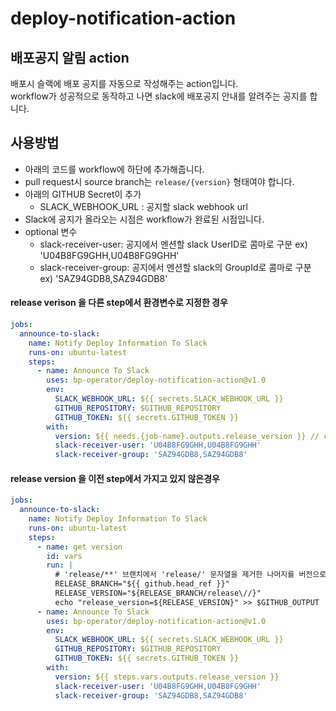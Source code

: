 # deploy-notification-action

## 배포공지 알림 action
배포시 슬랙에 배포 공지를 자동으로 작성해주는 action입니다. \
workflow가 성공적으로 동작하고 나면 slack에 배포공지 안내를 알려주는 공지를 합니다.

## 사용방법
- 아래의 코드를 workflow에 하단에 추가해줍니다.
- pull request시 source branch는 `release/{version}` 형태여야 합니다.
- 아래의 GITHUB Secret이 추가
  - SLACK_WEBHOOK_URL : 공지할 slack webhook url
- Slack에 공지가 올라오는 시점은 workflow가 완료된 시점입니다.
- optional 변수 
  - slack-receiver-user: 공지에서 멘션할 slack UserID로 콤마로 구분 ex) 'U04B8FG9GHH,U04B8FG9GHH'
  - slack-receiver-group: 공지에서 멘션할 slack의 GroupId로 콤마로 구분 ex) 'SAZ94GDB8,SAZ94GDB8' 

#### release verison 을 다른 step에서 환경변수로 지정한 경우
```yaml
jobs:
  announce-to-slack:
    name: Notify Deploy Information To Slack
    runs-on: ubuntu-latest
    steps:
      - name: Announce To Slack
        uses: bp-operator/deploy-notification-action@v1.0
        env:
          SLACK_WEBHOOK_URL: ${{ secrets.SLACK_WEBHOOK_URL }}
          GITHUB_REPOSITORY: $GITHUB_REPOSITORY
          GITHUB_TOKEN: ${{ secrets.GITHUB_TOKEN }}
        with:
          version: ${{ needs.{job-name}.outputs.release_version }} // change job-name
          slack-receiver-user: 'U04B8FG9GHH,U04B8FG9GHH'
          slack-receiver-group: 'SAZ94GDB8,SAZ94GDB8'
```
#### release version 을 이전 step에서 가지고 있지 않은경우
```yaml
jobs:
  announce-to-slack:
    name: Notify Deploy Information To Slack
    runs-on: ubuntu-latest
    steps:
      - name: get version
        id: vars
        run: |
          # 'release/**' 브랜치에서 'release/' 문자열을 제거한 나머지를 버전으로 사용
          RELEASE_BRANCH="${{ github.head_ref }}"
          RELEASE_VERSION="${RELEASE_BRANCH/release\//}"
          echo "release_version=${RELEASE_VERSION}" >> $GITHUB_OUTPUT
      - name: Announce To Slack
        uses: bp-operator/deploy-notification-action@v1.0
        env:
          SLACK_WEBHOOK_URL: ${{ secrets.SLACK_WEBHOOK_URL }}
          GITHUB_REPOSITORY: $GITHUB_REPOSITORY
          GITHUB_TOKEN: ${{ secrets.GITHUB_TOKEN }}
        with:
          version: ${{ steps.vars.outputs.release_version }}
          slack-receiver-user: 'U04B8FG9GHH,U04B8FG9GHH'
          slack-receiver-group: 'SAZ94GDB8,SAZ94GDB8'
```

